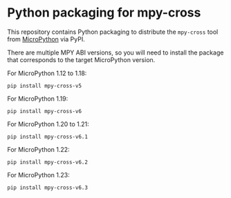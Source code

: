 # Python packaging for mpy-cross

This repository contains Python packaging to distribute the `mpy-cross` tool
from [MicroPython](https://github.com/micropython/micropython) via PyPI.

There are multiple MPY ABI versions, so you will need to install the package
that corresponds to the target MicroPython version.

For MicroPython 1.12 to 1.18:

    pip install mpy-cross-v5

For MicroPython 1.19:

    pip install mpy-cross-v6

For MicroPython 1.20 to 1.21:

    pip install mpy-cross-v6.1

For MicroPython 1.22:

    pip install mpy-cross-v6.2

For MicroPython 1.23:

    pip install mpy-cross-v6.3
